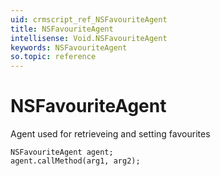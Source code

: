 ```yaml
---
uid: crmscript_ref_NSFavouriteAgent
title: NSFavouriteAgent
intellisense: Void.NSFavouriteAgent
keywords: NSFavouriteAgent
so.topic: reference
---
```


# NSFavouriteAgent

Agent used for retrieveing and setting favourites

```crmscript
NSFavouriteAgent agent;
agent.callMethod(arg1, arg2);
```
